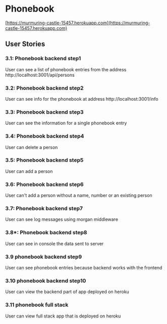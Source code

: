 # Phonebook

[https://murmuring-castle-15457.herokuapp.com](https://murmuring-castle-15457.herokuapp.com)

## User Stories

### 3.1: Phonebook backend step1

User can see a list of phonebook entries from the address http://localhost:3001/api/persons

### 3.2: Phonebook backend step2

User can see info for the phonebook at address http://localhost:3001/info

### 3.3: Phonebook backend step3

User can see the information for a single phonebook entry

### 3.4: Phonebook backend step4

User can delete a person

### 3.5: Phonebook backend step5

User can add a person

### 3.6: Phonebook backend step6

User can't add a person without a name, number or an existing person

### 3.7: Phonebook backend step7

User can see log messages using morgan middleware

### 3.8*: Phonebook backend step8

User can see in console the data sent to server

### 3.9 phonebook backend step9

User can see phonebook entries because backend works with the frontend

### 3.10 phonebook backend step10

User can view the backend part of app deployed on heroku

### 3.11 phonebook full stack

User can view full stack app that is deployed on heroku